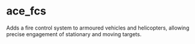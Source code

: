 ace_fcs
=======

Adds a fire control system to armoured vehicles and helicopters, allowing precise engagement of stationary and moving targets.
